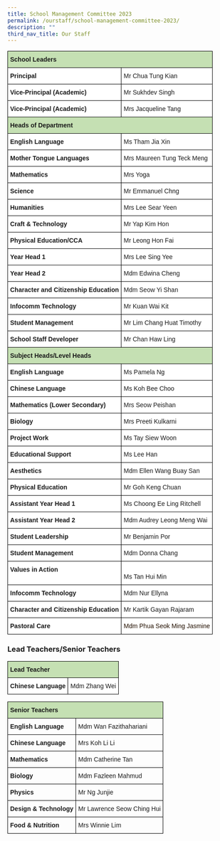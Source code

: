 ```yaml
---
title: School Management Committee 2023
permalink: /ourstaff/school-management-committee-2023/
description: ""
third_nav_title: Our Staff
---
```

<style type="text/css">
.tg  {border-collapse:collapse;border-spacing:0;}
.tg td{border-color:black;border-style:solid;border-width:1px;font-family:Arial, sans-serif;font-size:14px;
  overflow:hidden;padding:10px 5px;word-break:normal;}
.tg th{border-color:black;border-style:solid;border-width:1px;font-family:Arial, sans-serif;font-size:14px;
  font-weight:normal;overflow:hidden;padding:10px 5px;word-break:normal;}
.tg .tg-5bwz{background-color:#FFF;color:#13C0E5;text-align:left;vertical-align:top}
.tg .tg-s7g5{background-color:#C5E0B3;font-weight:bold;text-align:left;vertical-align:top}
.tg .tg-dgl5{background-color:#FFF;font-weight:bold;text-align:left;vertical-align:top}
.tg .tg-ktyi{background-color:#FFF;text-align:left;vertical-align:top}
</style>
<table class="tg">
<thead>
  <tr>
    <th class="tg-s7g5" colspan="2">School Leaders</th>
  </tr>
</thead>
<tbody>
  <tr>
    <td class="tg-dgl5">Principal</td>
    <td class="tg-ktyi">Mr Chua Tung Kian</td>
  </tr>
  <tr>
    <td class="tg-dgl5">Vice-Principal (Academic)</td>
    <td class="tg-ktyi">Mr Sukhdev Singh</td>
  </tr>
  <tr>
    <td class="tg-dgl5">Vice-Principal (Academic)</td>
    <td class="tg-ktyi">Mrs Jacqueline Tang</td>
  </tr>
  <tr>
    <td class="tg-s7g5" colspan="2">Heads of Department</td>
  </tr>
  <tr>
    <td class="tg-dgl5">English Language</td>
    <td class="tg-ktyi">Ms Tham Jia Xin</td>
  </tr>
  <tr>
    <td class="tg-dgl5">Mother Tongue Languages</td>
    <td class="tg-ktyi">Mrs Maureen Tung Teck Meng</td>
  </tr>
  <tr>
    <td class="tg-dgl5">Mathematics</td>
    <td class="tg-ktyi">Mrs Yoga</td>
  </tr>
  <tr>
    <td class="tg-dgl5">Science</td>
    <td class="tg-ktyi">Mr Emmanuel Chng</td>
  </tr>
  <tr>
    <td class="tg-dgl5">Humanities</td>
    <td class="tg-ktyi">Mrs Lee Sear Yeen</td>
  </tr>
  <tr>
    <td class="tg-dgl5">Craft &amp; Technology</td>
    <td class="tg-ktyi">Mr Yap Kim Hon</td>
  </tr>
  <tr>
    <td class="tg-dgl5">Physical Education/CCA</td>
    <td class="tg-ktyi">Mr Leong Hon Fai</td>
  </tr>
  <tr>
    <td class="tg-dgl5">Year Head 1</td>
    <td class="tg-ktyi">Mrs Lee Sing Yee</td>
  </tr>
  <tr>
    <td class="tg-dgl5">Year Head 2</td>
    <td class="tg-ktyi">Mdm Edwina Cheng</td>
  </tr>
  <tr>
    <td class="tg-dgl5">Character and Citizenship Education</td>
    <td class="tg-ktyi">Mdm Seow Yi Shan</td>
  </tr>
  <tr>
    <td class="tg-dgl5">Infocomm Technology</td>
    <td class="tg-ktyi">Mr Kuan Wai Kit</td>
  </tr>
  <tr>
    <td class="tg-dgl5">Student Management</td>
    <td class="tg-ktyi">Mr Lim Chang Huat Timothy</td>
  </tr>
  <tr>
    <td class="tg-dgl5">School Staff Developer</td>
    <td class="tg-ktyi">Mr Chan Haw Ling</td>
  </tr>
  <tr>
    <td class="tg-s7g5" colspan="2">Subject Heads/Level Heads</td>
  </tr>
  <tr>
    <td class="tg-dgl5">English Language</td>
    <td class="tg-ktyi">Ms Pamela Ng</td>
  </tr>
  <tr>
    <td class="tg-dgl5">Chinese Language</td>
    <td class="tg-ktyi">Ms Koh Bee Choo</td>
  </tr>
  <tr>
    <td class="tg-dgl5">Mathematics (Lower Secondary)</td>
    <td class="tg-ktyi">Mrs Seow Peishan</td>
  </tr>
  <tr>
    <td class="tg-dgl5">Biology<br></td>
    <td class="tg-ktyi">Mrs Preeti Kulkarni<br></td>
  </tr>
  <tr>
    <td class="tg-dgl5">Project Work</td>
    <td class="tg-ktyi">Ms Tay Siew Woon</td>
  </tr>
  <tr>
    <td class="tg-dgl5">Educational Support</td>
    <td class="tg-ktyi">Ms Lee Han</td>
  </tr>
  <tr>
    <td class="tg-dgl5">Aesthetics</td>
    <td class="tg-ktyi">Mdm Ellen Wang Buay San</td>
  </tr>
  <tr>
    <td class="tg-dgl5">Physical Education</td>
    <td class="tg-ktyi">Mr Goh Keng Chuan</td>
  </tr>
  <tr>
    <td class="tg-dgl5">Assistant Year Head 1</td>
    <td class="tg-ktyi">Ms Choong Ee Ling Ritchell</td>
  </tr>
  <tr>
    <td class="tg-dgl5">Assistant Year Head 2</td>
    <td class="tg-ktyi">Mdm Audrey Leong Meng Wai</td>
  </tr>
  <tr>
    <td class="tg-dgl5">Student Leadership</td>
    <td class="tg-ktyi">Mr Benjamin Por</td>
  </tr>
  <tr>
    <td class="tg-dgl5">Student Management</td>
    <td class="tg-ktyi">Mdm Donna Chang</td>
  </tr>
  <tr>
    <td class="tg-dgl5">Values in Action</td>
    <td class="tg-ktyi"><br>Ms Tan Hui Min<br></td>
  </tr>
  <tr>
    <td class="tg-dgl5">Infocomm Technology</td>
    <td class="tg-ktyi">Mdm Nur Ellyna</td>
  </tr>
  <tr>
    <td class="tg-dgl5">Character and Citizenship Education</td>
    <td class="tg-ktyi">Mr Kartik Gayan Rajaram</td>
  </tr>
  <tr>
    <td class="tg-dgl5">Pastoral Care</td>
    <td class="tg-5bwz"><span style="color:#241102">Mdm Phua Seok Ming Jasmine</span></td>
  </tr>
</tbody>
</table>

### Lead Teachers/Senior Teachers

<style type="text/css">
.tg  {border-collapse:collapse;border-spacing:0;}
.tg td{border-color:black;border-style:solid;border-width:1px;font-family:Arial, sans-serif;font-size:14px;
  overflow:hidden;padding:10px 5px;word-break:normal;}
.tg th{border-color:black;border-style:solid;border-width:1px;font-family:Arial, sans-serif;font-size:14px;
  font-weight:normal;overflow:hidden;padding:10px 5px;word-break:normal;}
.tg .tg-s7g5{background-color:#C5E0B3;font-weight:bold;text-align:left;vertical-align:top}
.tg .tg-dgl5{background-color:#FFF;font-weight:bold;text-align:left;vertical-align:top}
.tg .tg-ktyi{background-color:#FFF;text-align:left;vertical-align:top}
</style>
<table class="tg">
<thead>
  <tr>
    <th class="tg-s7g5" colspan="2">Lead Teacher</th>
  </tr>
</thead>
<tbody>
  <tr>
    <td class="tg-dgl5">Chinese Language</td>
    <td class="tg-ktyi">Mdm Zhang Wei</td>
  </tr>
</tbody>
</table>

<style type="text/css">
.tg  {border-collapse:collapse;border-spacing:0;}
.tg td{border-color:black;border-style:solid;border-width:1px;font-family:Arial, sans-serif;font-size:14px;
  overflow:hidden;padding:10px 5px;word-break:normal;}
.tg th{border-color:black;border-style:solid;border-width:1px;font-family:Arial, sans-serif;font-size:14px;
  font-weight:normal;overflow:hidden;padding:10px 5px;word-break:normal;}
.tg .tg-1wig{font-weight:bold;text-align:left;vertical-align:top}
.tg .tg-s7g5{background-color:#C5E0B3;font-weight:bold;text-align:left;vertical-align:top}
.tg .tg-0lax{text-align:left;vertical-align:top}
</style>
<table class="tg">
<thead>
  <tr>
    <th class="tg-s7g5" colspan="2">Senior Teachers</th>
  </tr>
</thead>
<tbody>
  <tr>
    <td class="tg-1wig">English Language</td>
    <td class="tg-0lax">Mdm Wan Fazithahariani</td>
  </tr>
  <tr>
    <td class="tg-1wig">Chinese Language</td>
    <td class="tg-0lax">Mrs Koh Li Li</td>
  </tr>
  <tr>
    <td class="tg-1wig">Mathematics</td>
    <td class="tg-0lax">Mdm Catherine Tan</td>
  </tr>
  <tr>
    <td class="tg-1wig">Biology</td>
    <td class="tg-0lax">Mdm Fazleen Mahmud</td>
  </tr>
  <tr>
    <td class="tg-1wig">Physics</td>
    <td class="tg-0lax">Mr Ng Junjie</td>
  </tr>
  <tr>
    <td class="tg-1wig">Design &amp; Technology</td>
    <td class="tg-0lax">Mr Lawrence Seow Ching Hui</td>
  </tr>
  <tr>
    <td class="tg-1wig">Food &amp; Nutrition</td>
    <td class="tg-0lax">Mrs Winnie Lim</td>
  </tr>
</tbody>
</table>